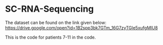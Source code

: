 # SC-RNA-Sequencing
The dataset can be found on the link given below:
https://drive.google.com/open?id=1B2spp3bk7GTm_16G7zyTGle5xufgMlU8

This is the code for patients 7-11 in the code.
